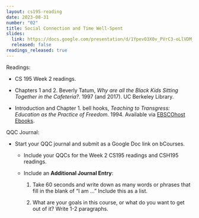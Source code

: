 ```yaml
---
layout: cs195-reading
date: 2023-08-31
number: "02"
title: Social Connection and Time Well-Spent
slides:
  link: https://docs.google.com/presentation/d/1YpevO3X0v_PVrC3-oLlVDM_7CdQdlwN1za6PCHjY41s/edit
  released: false
readings_released: true
---
```


Readings:
- CS 195 Week 2 readings.
<!--- Introduction, Chapter 1: Zeynep Tufekci, <i>Twitter and Tear Gas</i>. [Creative Commons PDF](https://www.twitterandteargas.org/downloads/twitter-and-tear-gas-by-zeynep-tufekci.pdf), [book website](https://www.twitterandteargas.org/). -->
- Chapters 1 and 2. Beverly Tatum, <i>Why are all the Black Kids Sitting Together in the Cafeteria?</i>. 1997 (and 2017). UC Berkeley Library.
* Introduction and Chapter 1. bell hooks, <i>Teaching to Transgress: Education as the Practice of Freedom</i>. 1994. Available via [EBSCOhost Ebooks](https://search.ebscohost.com/login.aspx?direct=true&db=nlebk&AN=732033&site=ehost-live&ebv=EB&ppid=pp_13).

QQC Journal:
- Start your QQC journal and submit as a Google Doc link on bCourses.
  - Include your QQCs for the Week 2 CS195 readings and CSH195 readings.
  - Include an **Additional Journal Entry**:

    1. Take 60 seconds and write down as many words or phrases that fill in the blank of “I am ...” Include this as a list.
   
    2. What are your goals in this course, or what do you want to get out of it? Write 1-2 paragraphs.
